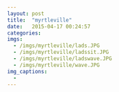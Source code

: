 ```yaml
---
layout: post
title:  "myrtleville"
date:   2015-04-17 00:24:57
categories:
imgs:
  - /imgs/myrtleville/lads.JPG
  - /imgs/myrtleville/ladssit.JPG
  - /imgs/myrtleville/ladswave.JPG
  - /imgs/myrtleville/wave.JPG
img_captions:
  -
---
```


